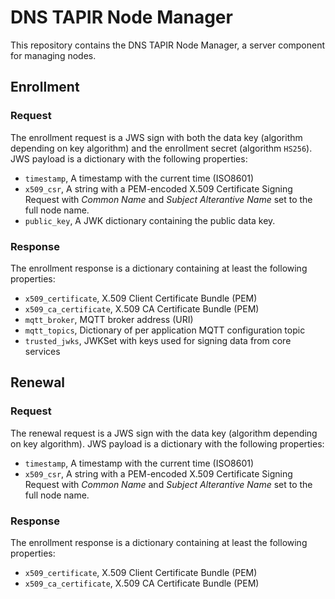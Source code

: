 # DNS TAPIR Node Manager

This repository contains the DNS TAPIR Node Manager, a server component for managing nodes.


## Enrollment

### Request

The enrollment request is a JWS sign with both the data key (algorithm depending on key algorithm) and the enrollment secret (algorithm `HS256`). JWS payload is a dictionary with the following properties:

- `timestamp`, A timestamp with the current time (ISO8601)
- `x509_csr`, A string with a PEM-encoded X.509 Certificate Signing Request with _Common Name_ and _Subject Alterantive Name_ set to the full node name.
- `public_key`, A JWK dictionary containing the public data key.

### Response

The enrollment response is a dictionary containing at least the following properties:

- `x509_certificate`, X.509 Client Certificate Bundle (PEM)
- `x509_ca_certificate`, X.509 CA Certificate Bundle (PEM)
- `mqtt_broker`, MQTT broker address (URI)
- `mqtt_topics`, Dictionary of per application MQTT configuration topic
- `trusted_jwks`, JWKSet with keys used for signing data from core services


## Renewal

### Request

The renewal request is a JWS sign with the data key (algorithm depending on key algorithm). JWS payload is a dictionary with the following properties:

- `timestamp`, A timestamp with the current time (ISO8601)
- `x509_csr`, A string with a PEM-encoded X.509 Certificate Signing Request with _Common Name_ and _Subject Alterantive Name_ set to the full node name.

### Response

The enrollment response is a dictionary containing at least the following properties:

- `x509_certificate`, X.509 Client Certificate Bundle (PEM)
- `x509_ca_certificate`, X.509 CA Certificate Bundle (PEM)

